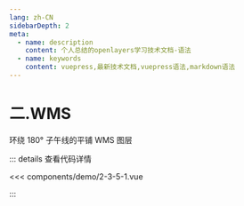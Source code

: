 ```yaml
---
lang: zh-CN
sidebarDepth: 2
meta:
  - name: description
    content: 个人总结的openlayers学习技术文档-语法
  - name: keywords
    content: vuepress,最新技术文档,vuepress语法,markdown语法
---
```


# 二.WMS

环绕 180° 子午线的平铺 WMS 图层

  <Container url="/resume/?type=openlayers&name=2-3-5-1.vue" />

::: details 查看代码详情

<<< components/demo/2-3-5-1.vue

:::
